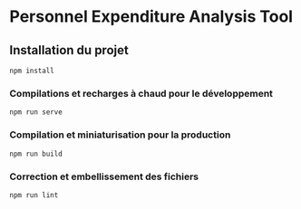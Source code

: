# Personnel Expenditure Analysis Tool

## Installation du projet
```
npm install
```

### Compilations et recharges à chaud pour le développement
```
npm run serve
```

### Compilation et miniaturisation pour la production
```
npm run build
```

### Correction et embellissement des fichiers
```
npm run lint
```
